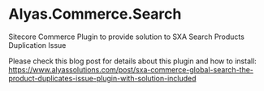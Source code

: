 # Alyas.Commerce.Search
Sitecore Commerce Plugin to provide solution to SXA Search Products Duplication Issue

Please check this blog post for details about this plugin and how to install: 
https://www.alyassolutions.com/post/sxa-commerce-global-search-the-product-duplicates-issue-plugin-with-solution-included
